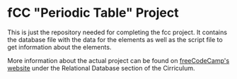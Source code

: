 # fCC "Periodic Table" Project
This is just the repository needed for completing the fcc project. It contains the database file with the data for the elements as well as the script file to get information about the elements.

More information about the actual project can be found on [freeCodeCamp's website](https://www.freecodecamp.org) under the Relational Database section of the Cirriculum.
